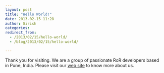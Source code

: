 ```yaml
---
layout: post
title: "Hello World!"
date: 2013-02-15 11:28
author: Girish
categories: 
redirect_from: 
  - /2013/02/15/hello-world/
  - /blog/2013/02/15/hello-world/

---
```


Thank you for visiting. We are a group of passionate RoR developers based in Pune, India. Please visit our [web site](http://cuberoot.in) to know more about us.
 
